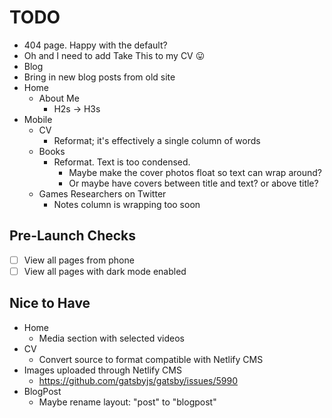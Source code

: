 # TODO

- 404 page. Happy with the default?
- Oh and I need to add Take This to my CV 😛
- Blog
- Bring in new blog posts from old site
- Home
  - About Me
    - H2s -> H3s
- Mobile
  - CV
    - Reformat; it's effectively a single column of words
  - Books
    - Reformat. Text is too condensed.
      - Maybe make the cover photos float so text can wrap around?
      - Or maybe have covers between title and text? or above title?
  - Games Researchers on Twitter
    - Notes column is wrapping too soon

## Pre-Launch Checks

- [ ] View all pages from phone
- [ ] View all pages with dark mode enabled

## Nice to Have

- Home
  - Media section with selected videos
- CV
  - Convert source to format compatible with Netlify CMS
- Images uploaded through Netlify CMS
  - https://github.com/gatsbyjs/gatsby/issues/5990
- BlogPost
  - Maybe rename layout: "post" to "blogpost"
